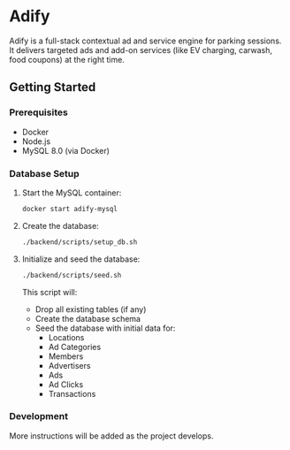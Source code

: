 # Adify

Adify is a full-stack contextual ad and service engine for parking sessions. It delivers targeted ads and add-on services (like EV charging, carwash, food coupons) at the right time.

## Getting Started

### Prerequisites

- Docker
- Node.js
- MySQL 8.0 (via Docker)

### Database Setup

1. Start the MySQL container:
   ```bash
   docker start adify-mysql
   ```

2. Create the database:
   ```bash
   ./backend/scripts/setup_db.sh
   ```

3. Initialize and seed the database:
   ```bash
   ./backend/scripts/seed.sh
   ```

   This script will:
   - Drop all existing tables (if any)
   - Create the database schema
   - Seed the database with initial data for:
     - Locations
     - Ad Categories
     - Members
     - Advertisers
     - Ads
     - Ad Clicks
     - Transactions

### Development

More instructions will be added as the project develops.
